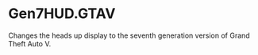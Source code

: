 # Gen7HUD.GTAV
Changes the heads up display to the seventh generation version of Grand Theft Auto V.
